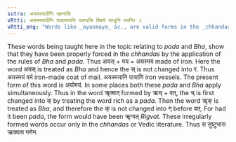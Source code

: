 ```yaml
---
sutra: अयस्मयादीनि च्छन्दसि
vRtti: अयस्मयादीनि शब्दरूपाणि च्छन्दसि विषये साधूनि भवन्ति ॥
vRtti_eng: "Words like _ayasmaya_ &c., are valid forms in the _chhandas_ (_veda_)."
---
```

These words being taught here in the topic relating to _pada_ and _Bha_, show that they have been properly forced in the _chhandas_ by the application of the rules of _Bha_ and _pada_. Thus अयस् + मय = अयस्मय made of iron. Here the word अयस् is treated as _Bha_ and hence the स् is not changed into र. Thus अयस्मयं वर्म iron-made coat of mail. अयस्मयानि पात्राणि iron vessels. The present form of this word is अयोमयं. In some places both these _pada_ and _Bha_ apply simultaneously. Thus in the word ॠक्वत् formed by ऋच् + वत्, the च् is first changed into क् by treating the word rich as a _pada_. Then the word ॠक् is treated as _Bha_, and therefore the क् is not changed into ग् before वत्. For had it been _pada_, the form would have been ॠग्वत् _Rigvat_. These irregularly formed words occur only in the _chhandas_ or Vedic literature. Thus स सुष्टुभास ऋक्वता गणेन.
